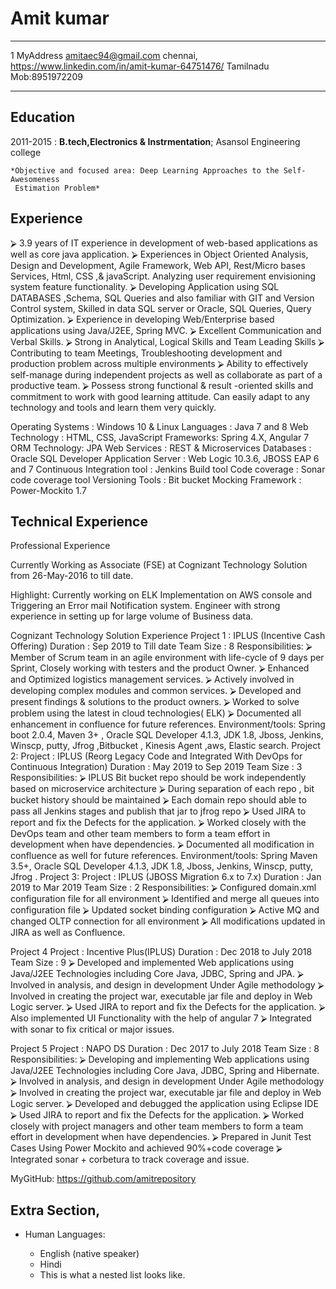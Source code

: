 Amit kumar
============

-------------------     ----------------------------
1 MyAddress                       amitaec94@gmail.com
chennai,                          https://www.linkedin.com/in/amit-kumar-64751476/
Tamilnadu                         Mob:8951972209
-------------------     ----------------------------

Education
---------

2011-2015 
:   **B.tech,Electronics & Instrmentation**; Asansol Engineering college

    *Objective and focused area: Deep Learning Approaches to the Self-Awesomeness
     Estimation Problem*


Experience
----------
⮚	3.9 years of IT experience in development of web-based applications as well as core java application.
⮚	Experiences in Object Oriented Analysis, Design and Development, Agile Framework, Web API, Rest/Micro bases Services, Html, CSS ,& javaScript. Analyzing user requirement envisioning system feature functionality.
⮚	Developing Application using SQL DATABASES ,Schema, SQL Queries and also familiar with GIT and Version Control system, Skilled in data SQL server or Oracle, SQL Queries, Query Optimization.
⮚	Experience in developing Web/Enterprise based applications using Java/J2EE, Spring MVC. 
⮚	Excellent Communication and Verbal Skills.
⮚	Strong  in Analytical, Logical Skills and Team Leading Skills
⮚	Contributing to team Meetings, Troubleshooting development and production problem across multiple environments
⮚	Ability to effectively self-manage during independent projects as well as collaborate as part of a productive team.
⮚	Possess strong functional & result -oriented skills and commitment to work with good learning attitude.  Can easily adapt to any technology and tools and learn them very quickly.


Operating Systems :	Windows 10 & Linux
Languages :	Java 7 and 8
Web Technology :	HTML,  CSS, JavaScript
Frameworks:	Spring 4.X, Angular 7
ORM Technology:	JPA
Web Services :	REST & Microservices
Databases :	Oracle SQL Developer
Application Server  :	Web Logic 10.3.6, JBOSS EAP 6 and 7
Continuous Integration tool	: Jenkins Build tool
Code coverage :	Sonar code coverage tool
Versioning Tools :	Bit bucket 
Mocking Framework :	Power-Mockito 1.7


Technical Experience
--------------------
Professional Experience

Currently Working as Associate (FSE) at Cognizant Technology Solution from 26-May-2016 to till date.

Highlight: Currently working on ELK Implementation on AWS console and Triggering an Error mail Notification system. Engineer with strong experience in setting up for large volume of Business data.

Cognizant Technology Solution Experience
Project 1     :	 IPLUS (Incentive Cash Offering)
Duration	: Sep 2019 to Till date
Team Size	: 8
Responsibilities:
⮚	Member of Scrum team in an agile environment with life-cycle of 9 days per Sprint, Closely working with testers and the product Owner.
⮚	Enhanced and Optimized logistics management services.
⮚	Actively involved in developing complex modules and common services.
⮚	Developed and present findings & solutions to the product owners.
⮚	Worked to solve problem using the latest in cloud technologies( ELK)
⮚	Documented all enhancement in confluence for future references.
Environment/tools: Spring boot 2.0.4, Maven 3+ , Oracle SQL Developer 4.1.3, JDK 1.8, Jboss, Jenkins, Winscp, putty, Jfrog ,Bitbucket , Kinesis Agent ,aws, Elastic search.
Project 2:
Project	: IPLUS (Reorg Legacy Code and Integrated With DevOps for Continuous Integration)
Duration	: May 2019 to Sep 2019
Team Size	: 3
Responsibilities:
⮚	IPLUS Bit bucket repo  should be work independently based on microservice architecture
⮚	During separation of each repo , bit bucket history should be maintained
⮚	Each domain repo should able to pass all Jenkins stages and publish that jar to jfrog repo
⮚	Used JIRA to report and fix the Defects for the application.
⮚	Worked closely with the DevOps team and other team members to form a team effort in development when have dependencies.
⮚	Documented all modification in confluence as well for future references.
Environment/tools: Spring Maven 3.5+, Oracle SQL Developer 4.1.3, JDK 1.8, Jboss, Jenkins, Winscp, putty, Jfrog .
Project 3:
Project	: IPLUS (JBOSS Migration 6.x to 7.x)
Duration	: Jan 2019 to Mar 2019
Team Size	: 2
Responsibilities:
⮚	Configured domain.xml configuration file for all environment
⮚	Identified and merge all queues into configuration file
⮚	Updated socket binding configuration 
⮚	Active MQ and changed OLTP connection for all environment
⮚	All modifications updated in JIRA as well as Confluence.

Project 4
Project	: Incentive Plus(IPLUS)
Duration	: Dec 2018 to July 2018
Team Size	: 9
⮚	Developed and implemented Web applications using Java/J2EE Technologies including Core Java, JDBC, Spring and JPA. 
⮚	Involved in analysis, and design in development Under Agile methodology
⮚	Involved in creating the project war, executable jar file and deploy in Web Logic server. 
⮚	Used JIRA to report and fix the Defects for the application.
⮚	Also implemented UI Functionality with the help of angular 7
⮚	Integrated with sonar to fix critical or major issues.

Project 5
Project	: NAPO DS
Duration	: Dec 2017 to July 2018
Team Size	: 8
Responsibilities:
⮚	Developing and implementing Web applications using Java/J2EE Technologies including Core Java, JDBC, Spring and Hibernate. 
⮚	Involved in analysis, and design in development Under Agile methodology
⮚	Involved in creating the project war, executable jar file and deploy in Web Logic server.
⮚	Developed and debugged the application using Eclipse IDE 
⮚	Used JIRA to report and fix the Defects for the application.
⮚	Worked closely with project managers and other team members to form a team effort in development when have dependencies.
⮚	Prepared in Junit Test Cases Using Power Mockito and  achieved 90%+code coverage 
⮚	Integrated sonar + corbetura to track coverage and issue.


MyGitHub: https://github.com/amitrepository

Extra Section,
----------------------------------------

* Human Languages:

     * English (native speaker)
     * Hindi
     * This is what a nested list looks like.

